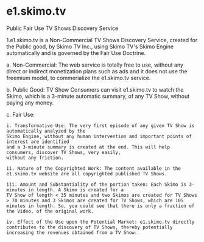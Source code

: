 # e1.skimo.tv
Public Fair Use TV Shows Discovery Service 

1.e1.skimo.tv is a Non-Commercial TV Shows Discovery Service, created for the Public good, by Skimo TV Inc., using Skimo TV's Skimo Engine automatically and is governed by the Fair Use Doctrine.

  a. Non-Commercial: The web service is totally free to use, without any direct or indirect monetization plans such as ads and it does not use the freemium model, to commerialize the e1.skimo.tv service.

  b. Public Good: TV Show Consumers can visit e1.skimo.tv to watch the Skimo, which is a 3-minute automatic summary, of any TV Show, without paying any money.

  c. Fair Use:

    i. Transformative Use: The very first episode of any given TV Show is automatically analyzed by the 
    Skimo Engine, without any human intervention and important points of interest are identified 
    and a 3-minute summary is created at the end. This will help consumers, discover TV Shows, very easily, 
    without any friction. 

    ii. Nature of the Copyrighted Work: The content available in the e1.skimo.tv website are all copyrighted published TV Shows.
    
    iii. Amount and Substantiality of the portion taken: Each Skimo is 3-minutes in length. A Skimo is created for a 
    TV Show of length < 35 minutes and two Skimos are created for TV Shows > 70 minutes and 3 Skimos are created for TV Shows, which are 105 minutes in length. So, you could see that there is only a fraction of the Video, of the original work.
    
    iv. Effect of the Use upon the Potential Market: e1.skimo.tv directly contributes to the discovery of TV Shows, thereby potentially increasing the revenues obtained from a TV Show.
